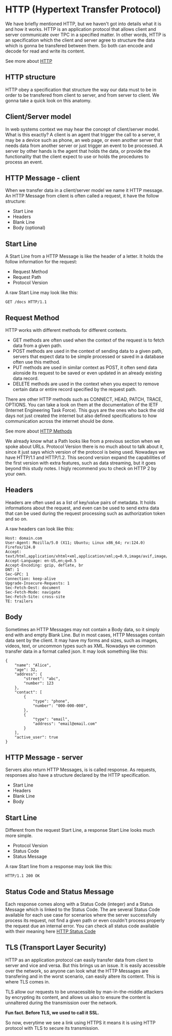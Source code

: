 # HTTP (Hypertext Transfer Protocol)

We have briefly mentioned HTTP, but we haven't got into details what it is and how it works.
HTTP is an application protocol that allows client and server communicate over TPC in a specified matter. In other words, HTTP is an specification which the client and server agree to structure the data which is gonna be transfered between them. So both can encode and decode for read and write its content.

See more about [HTTP](https://developer.mozilla.org/en-US/docs/Web/HTTP)

## HTTP structure

HTTP obey a specification that structure the way our data must to be in order to be transfered from client to server, and from server to client.
We gonna take a quick look on this anatomy.

## Client/Server model

In web systems context we may hear the concept of client/server model. What is this exactly?
A client is an agent that trigger the call to a server, it may be a device such as phone, an web page, or even another server that needs data from another server or just trigger an event to be processed.
A server by other hands is the agent that holds the data, or provide the functionality that the client expect to use or holds the procedures to process an event.

## HTTP Message - client

When we transfer data in a client/server model we name it HTTP message.
An HTTP Message from client is often called a request, it have the follow structure:

- Start Line
- Headers
- Blank Line
- Body (optional)

## Start Line

A Start Line from a HTTP Message is like the header of a letter. It holds the follow information for the request:

- Request Method
- Request Path
- Protocol Version

A raw Start Line may look like this:

    GET /docs HTTP/1.1

## Request Method

HTTP works with different methods for different contexts.
- GET methods are often used when the context of the request is to fetch data from a given path.
- POST methods are used in the context of sending data to a given path, servers that expect data to be simple processed or saved in a database often use this method.
- PUT methods are used in similar context as POST, it often send data alonside its request to be saved or even updated in an already existing data record.
- DELETE methods are used in the context when you expect to remove certain data or entire record specified by the request path.

There are other HTTP methods such as CONNECT, HEAD, PATCH, TRACE, OPTIONS. You can take a look on them at the documentation of the IETF (Internet Engineering Task Force). This guys are the ones who back the old days not just created the internet but also defined specifications to how communication across the internet should be done.

See more about [HTTP Methods](https://www.rfc-editor.org/rfc/rfc2616#section-9)

We already know what a Path looks like from a previous section when we spoke about URLs.
Protocol Version there is no much about to talk about it, since it just says which version of the protocol is being used.
Nowadays we have HTTP/1.1 and HTTP/1.2. This second version expand the capabilities of the first version with extra features, such as data streaming, but it goes beyond this study notes. I higly recommend you to check on HTTP 2 by your own.

## Headers

Headers are often used as a list of key/value pairs of metadata. It holds informations about the request, and even can be used to send extra data that can be used during the request processing such as authorization token and so on.

A raw headers can look like this:

    Host: domain.com
    User-Agent: Mozilla/5.0 (X11; Ubuntu; Linux x86_64; rv:124.0) Firefox/124.0
    Accept: text/html,application/xhtml+xml,application/xml;q=0.9,image/avif,image/webp,*/*;q=0.8
    Accept-Language: en-US,en;q=0.5
    Accept-Encoding: gzip, deflate, br
    DNT: 1
    Sec-GPC: 1
    Connection: keep-alive
    Upgrade-Insecure-Requests: 1
    Sec-Fetch-Dest: document
    Sec-Fetch-Mode: navigate
    Sec-Fetch-Site: cross-site
    TE: trailers

## Body

Sometimes an HTTP Messages may not contain a Body data, so it simply end with and empty Blank Line.
But in most cases, HTTP Messages contain data sent by the client. It may have my forms and sizes, such as images, videos, text, or uncommon types such as XML.
Nowadays we common transfer data in a format called json.
It may look something like this:

    {
        "name": "Alice",
        "age": 32,
        "address": {
            "street": "abc",
            "number": 123
        },
        "contact": [
            {
                "type": "phone",
                "number": "000-000-000",
            },
            {
                "type": "email",
                "address": "email@email.com"
            }
        ],
        "active_user": true
    }

## HTTP Message - server

Servers also return HTTP Messages, is is called response. As requests, responses also have a structure declared by the HTTP specification.

- Start Line
- Headers
- Blank Line
- Body

## Start Line

Different from the request Start Line, a response Start Line looks much more simple.

- Protocol Version
- Status Code
- Status Message

A raw Start line from a response may look like this:

    HTTP/1.1 200 OK

## Status Code and Status Message

Each response comes along with a Status Code (integer) and a Status Message which is linked to the Status Code.
The are several Status Code available for each use case for scenarios where the server successfully process its request, not find a given path or even couldn't process properly the request due an internal error.
You can check all status code available with their meaning here [HTTP Status Code](https://developer.mozilla.org/en-US/docs/Web/HTTP/Status)

## TLS (Transport Layer Security)

HTTP as an application protocol can easily transfer data from client to server and vice and versa. But this brings us an issue. It is easily accessible over the network, so anyone can look what the HTTP Messages are transfering and in the worst scenario, can easily altere its content.
This is where TLS comes in.

TLS allow our requests to be unnacessible by man-in-the-middle attackers by encrypting its content, and allows us also to ensure the content is unnaltered during the transmission over the network.

**Fun fact. Before TLS, we used to call it SSL.**

So now, everytime we see a link using HTTPS it means it is using HTTP protocol with TLS to secure its transmission.